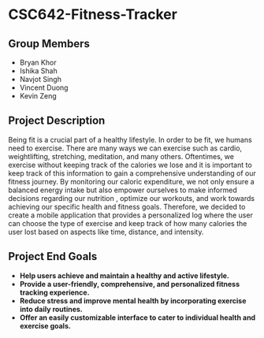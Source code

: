 # CSC642-Fitness-Tracker

## Group Members
- Bryan Khor
- Ishika Shah
- Navjot Singh
- Vincent Duong
- Kevin Zeng

## Project Description
Being fit is a crucial part of a healthy lifestyle. In order to be fit, we humans need to exercise. There are many ways we can exercise such as cardio, weightlifting, stretching, meditation, and many others. Oftentimes, we exercise without keeping track of the calories we lose and it is important to keep track of this information to gain a comprehensive understanding of our fitness journey. By monitoring our caloric expenditure, we not only ensure a balanced energy intake but also empower ourselves to make informed decisions regarding our nutrition , optimize our workouts, and work towards achieving our specific health and fitness goals. Therefore, we decided to create a mobile application that provides a personalized log where the user can choose the type of exercise and keep track of how many calories the user lost based on aspects like time, distance, and intensity. 


## Project End Goals
- **Help users achieve and maintain a healthy and active lifestyle.** 
- **Provide a user-friendly, comprehensive, and personalized fitness tracking experience.** 
- **Reduce stress and improve mental health by incorporating exercise into daily routines.** 
- **Offer an easily customizable interface to cater to individual health and exercise goals.**
